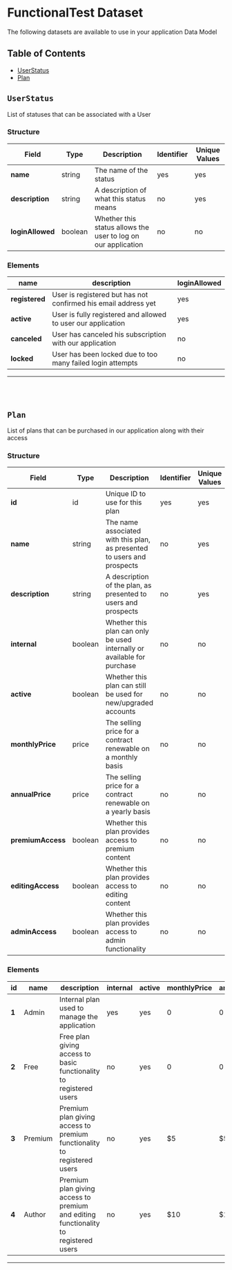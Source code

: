 # FunctionalTest Dataset
The following datasets are available to use in your application Data Model

## Table of Contents
- [UserStatus](#userstatus)
- [Plan](#plan)

## `UserStatus`
List of statuses that can be associated with a User

### Structure

| Field | Type | Description | Identifier | Unique Values |
| ----- | ---- | ----------- | ---------- | ------------- |
| **name** | string | The name of the status | yes | yes |
| **description** | string | A description of what this status means | no | yes |
| **loginAllowed** | boolean | Whether this status allows the user to log on our application | no | no |

### Elements

| name | description | loginAllowed |
| ---- | ----------- | ------------ |
| **registered** | User is registered but has not confirmed his email address yet | yes |
| **active** | User is fully registered and allowed to user our application | yes |
| **canceled** | User has canceled his subscription with our application | no |
| **locked** | User has been locked due to too many failed login attempts | no |

---
<br/><br/>
## `Plan`
List of plans that can be purchased in our application along with their access

### Structure

| Field | Type | Description | Identifier | Unique Values |
| ----- | ---- | ----------- | ---------- | ------------- |
| **id** | id | Unique ID to use for this plan | yes | yes |
| **name** | string | The name associated with this plan, as presented to users and prospects | no | yes |
| **description** | string | A description of the plan, as presented to users and prospects | no | yes |
| **internal** | boolean | Whether this plan can only be used internally or available for purchase | no | no |
| **active** | boolean | Whether this plan can still be used for new/upgraded accounts | no | no |
| **monthlyPrice** | price | The selling price for a contract renewable on a monthly basis | no | no |
| **annualPrice** | price | The selling price for a contract renewable on a yearly basis | no | no |
| **premiumAccess** | boolean | Whether this plan provides access to premium content | no | no |
| **editingAccess** | boolean | Whether this plan provides access to editing content | no | no |
| **adminAccess** | boolean | Whether this plan provides access to admin functionality | no | no |

### Elements

| id  | name | description | internal | active | monthlyPrice | annualPrice | premiumAccess | editingAccess | adminAccess |
| --- | ---- | ----------- | -------- | ------ | ------------ | ----------- | ------------- | ------------- | ----------- |
| **1** | Admin | Internal plan used to manage the application | yes | yes | 0 | 0 | yes | yes | yes |
| **2** | Free | Free plan giving access to basic functionality to registered users | no | yes | 0 | 0 | no | no | no |
| **3** | Premium | Premium plan giving access to premium functionality to registered users | no | yes | $5 | $50 | yes | no | no |
| **4** | Author | Premium plan giving access to premium and editing functionality to registered users | no | yes | $10 | $100 | yes | yes | no |

---
<br/><br/>

